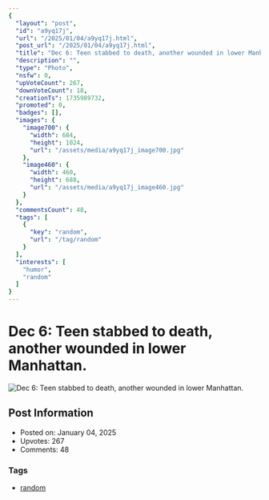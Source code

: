 ```yaml
---
{
  "layout": "post",
  "id": "a9yq17j",
  "url": "/2025/01/04/a9yq17j.html",
  "post_url": "/2025/01/04/a9yq17j.html",
  "title": "Dec 6: Teen stabbed to death, another wounded in lower Manhattan.",
  "description": "",
  "type": "Photo",
  "nsfw": 0,
  "upVoteCount": 267,
  "downVoteCount": 18,
  "creationTs": 1735989732,
  "promoted": 0,
  "badges": [],
  "images": {
    "image700": {
      "width": 684,
      "height": 1024,
      "url": "/assets/media/a9yq17j_image700.jpg"
    },
    "image460": {
      "width": 460,
      "height": 688,
      "url": "/assets/media/a9yq17j_image460.jpg"
    }
  },
  "commentsCount": 48,
  "tags": [
    {
      "key": "random",
      "url": "/tag/random"
    }
  ],
  "interests": [
    "humor",
    "random"
  ]
}
---
```


# Dec 6: Teen stabbed to death, another wounded in lower Manhattan.

![Dec 6: Teen stabbed to death, another wounded in lower Manhattan.](/assets/media/a9yq17j_image700.jpg)

## Post Information

- Posted on: January 04, 2025
- Upvotes: 267
- Comments: 48

### Tags

- [random](/tag/random)
